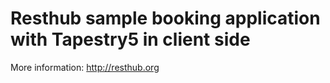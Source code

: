 # Resthub sample booking application with Tapestry5 in client side

More information: http://resthub.org